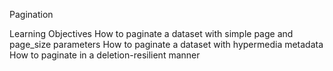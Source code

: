Pagination

Learning Objectives
How to paginate a dataset with simple page and page_size parameters
How to paginate a dataset with hypermedia metadata
How to paginate in a deletion-resilient manner
